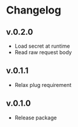 # Changelog

## v.0.2.0
* Load secret at runtime
* Read raw request body

## v.0.1.1
* Relax plug requirement

## v.0.1.0
* Release package
